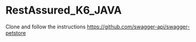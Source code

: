 # RestAssured_K6_JAVA

Clone and follow the instructions  https://github.com/swagger-api/swagger-petstore